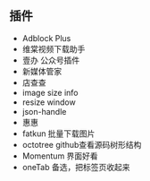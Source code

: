 ## 插件

* Adblock Plus
* 维棠视频下载助手
* 壹办 公众号插件
* 新媒体管家
* 店查查
* image size info
* resize window
* ​json-handle
* 惠惠
* fatkun 批量下载图片
* octotree  github查看源码树形结构
* Momentum 界面好看
* oneTab  备选，把标签页收起来